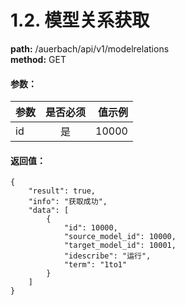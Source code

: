 # 1.2. 模型关系获取
**path:** /auerbach/api/v1/modelrelations                   
**method:** GET
#### 参数：
| 参数        | 是否必须           | 值示例  |
| ------------- |:-------------:| -----:|
| id      | 是 | 10000 |
#### 返回值：
```
{
    "result": true,
    "info": "获取成功",
    "data": [
        {
            "id": 10000,
            "source_model_id": 10000,
            "target_model_id": 10001,
            "idescribe": "运行",
            "term": "1to1"
        }
    ]
}
```
